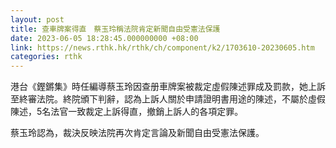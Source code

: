 ```yaml
---
layout: post
title: 查車牌案得直　蔡玉玲稱法院肯定新聞自由受憲法保護
date: 2023-06-05 18:28:45.000000000 +08:00
link: https://news.rthk.hk/rthk/ch/component/k2/1703610-20230605.htm
categories: rthk
---
```


港台《鏗鏘集》時任編導蔡玉玲因查册車牌案被裁定虛假陳述罪成及罰款，她上訴至終審法院。終院頒下判辭，認為上訴人關於申請證明書用途的陳述，不屬於虛假陳述，5名法官一致裁定上訴得直，撤銷上訴人的各項定罪。

蔡玉玲認為，裁決反映法院再次肯定言論及新聞自由受憲法保護。
